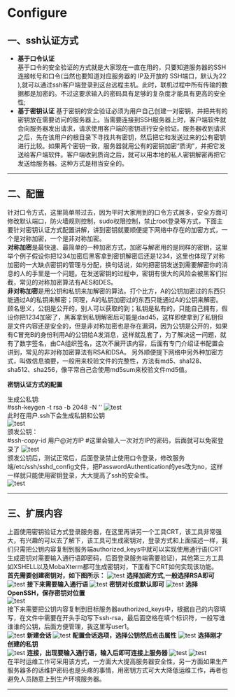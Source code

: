 # Configure
## 一、ssh认证方式   
* **基于口令认证**  
基于口令的安全验证的方式就是大家现在一直在用的，只要知道服务器的SSH连接帐号和口令(当然也要知道对应服务器的 IP及开放的 SSH端口，默认为22 ),就可以通过ssh客户端登录到这台远程主机。此时，联机过程中所有传输的数据都是加密的。不过这要求输入的密码具有足够的复杂度才能具有更高的安全性;
* **基于密钥认证**
基于密钥的安全验证必须为用户自己创建一对密钥，并把共有的密钥放在需要访问的服务器上。当需要连接到SSH服务器上时，客户端软件就会向服务器发出请求，请求使用客户端的密钥进行安全验证。服务器收到请求之后，先在该用户的根目录下寻找共有密钥，然后把它和发送过来的公有密钥进行比较。如果两个密钥一致，服务器就用公有的密钥加密“质询”，并把它发送给客户端软件。客户端收到质询之后，就可以用本地的私人密钥解密再把它发送给服务器。这种方式是相当安全的。  
***
## 二、配置  
针对口令方式，这里简单带过去，因为平时大家用到的口令方式居多，安全方面可修改默认端口，防火墙规则控制，sudo权限控制，禁止root登录等方式，下面主要针对密钥认证方式配置讲解，讲到密钥就要顺便提下网络中存在的加密方式，一个是对称加密，一个是非对称加密。  
**对称加密**是最快速、最简单的一种加密方式，加密与解密用的是同样的密钥，这里举个例子假设你把1234加密后黑客拿到密钥解密后还是1234，这里也体现了对称加密的一大缺点密钥的管理与分配，换句话说，如何把密钥发送到需要解密你的消息的人的手里是一个问题。在发送密钥的过程中，密钥有很大的风险会被黑客们拦截，常见的对称加密算法有AES和DES。  
**非对称加密**是用公钥和私钥来加解密的算法。打个比方，A的公钥加密过的东西只能通过A的私钥来解密；同理，A的私钥加密过的东西只能通过A的公钥来解密。顾名思义，公钥是公开的，别人可以获取的到；私钥是私有的，只能自己拥有，假设你把1234加密了，黑客拿到私钥解密后可能是dad45，这样即使拿到了私钥但是文件内容还是安全的，但是非对称加密也是存在漏洞，因为公钥是公开的，如果有C冒充B的身份利用A的公钥给A发消息，这样就乱套了，为了解决这一问题，就有了数字签名，由CA组织签名，这次不展开该内容，后面有专门介绍证书配置会讲到，常见的非对称加密算法有RSA和DSA。
另外顺便提下网络中另外种加密方式，叫做信息摘要，一般用来校验文件的完整性，方法有md5、sha128、sha512、sha256，像平常自己会使用md5sum来校验文件md5值。  

**密钥认证方式的配置**    

生成公私钥:  
#ssh-keygen -t rsa -b 2048 -N '' 
![test](https://www.zhengxk.com/wp-content/uploads/2019/07/image-70.png)  
此时在用户.ssh下会生成私钥和公钥  
![test](https://www.zhengxk.com/wp-content/uploads/2019/07/image-71.png)  
颁发公钥：  
#ssh-copy-id  用户@对方IP #这里会输入一次对方IP的密码，后面就可以免密登录了
![test](https://www.zhengxk.com/wp-content/uploads/2019/07/image-72.png)  
颁发公钥后，测试正常后，后面登录禁止使用口令登录，修改服务端/etc/ssh/sshd_config文件，把PasswordAuthentication的yes改为no，这样一样就只能使用密钥登录，大大提高了ssh的安全性。  
![test](https://www.zhengxk.com/wp-content/uploads/2019/07/image-73-1024x258.png)  
***
## 三、扩展内容  

上面使用密钥验证方式登录服务器，在这里再讲另一个工具CRT，该工具非常强大，有兴趣的可以去了解下，该工具可生成密钥对，登录方式和上面描述一样，我们只需把公钥内容复制到服务端authorized_keys中就可以实现使用通行语(CRT生成密钥对需要输入通行语即密码，后面登录服务端需要验证)，其他第三方工具如XSHELL以及MobaXterm都可生成密钥对，下面看下CRT如何实现该功能。  
**首先需要创建密钥对，如下图所示：**
![test](https://www.zhengxk.com/wp-content/uploads/2019/07/image-75.png) 
**选择加密方式,一般选择RSA即可**  
![test](https://www.zhengxk.com/wp-content/uploads/2019/07/image-76.png)
**接下来需要输入通行语** 
![test](https://www.zhengxk.com/wp-content/uploads/2019/07/image-77.png)
**密钥对长度默认即可** 
![test](https://www.zhengxk.com/wp-content/uploads/2019/07/image-78.png)
**选择OpenSSH，保存密钥对位置**  
![test](https://www.zhengxk.com/wp-content/uploads/2019/07/image-85.png)  
接下来需要把公钥内容复制到目标服务器authorized_keys中，根据自己的内容填写，在文件中需要在开头手动写下ssh-rsa，最后面空格在填个标识符，一般写谁谁谁的公钥，后面方便管理，我这里写user1。  
![test](https://www.zhengxk.com/wp-content/uploads/2019/07/image-86-1024x63.png)
**新建会话** 
![test](https://www.zhengxk.com/wp-content/uploads/2019/07/image-82.png)
**配置会话选项，选择公钥然后点击属性** 
![test](https://www.zhengxk.com/wp-content/uploads/2019/07/image-83.png)
**选择刚才创建的私钥**  
![test](https://www.zhengxk.com/wp-content/uploads/2019/07/image-89.png)
**连接，出现要输入通行语，输入后即可连接上服务器** 
![test](https://www.zhengxk.com/wp-content/uploads/2019/07/image-87.png)
![test](https://www.zhengxk.com/wp-content/uploads/2019/07/image-88.png)  
在平时运维工作可采用该方式，一方面大大提高服务器安全性，另一方面如果生产服务器多的话维护密码也是头疼的事情，用密钥方式可大大降低运维工作，再者也避免人员随意上到生产环境服务器。
***
